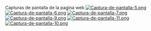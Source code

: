 Capturas de pantalla de la pagina web
[![Captura-de-pantalla-5.png](https://i.postimg.cc/nrg48GFq/Captura-de-pantalla-5.png)](https://postimg.cc/p5Qhz8nd)
[![Captura-de-pantalla-6.png](https://i.postimg.cc/bNS0xWgg/Captura-de-pantalla-6.png)](https://postimg.cc/JGmBmT9H)
[![Captura-de-pantalla-7.png](https://i.postimg.cc/Bvp2Z0ZS/Captura-de-pantalla-7.png)](https://postimg.cc/066zZhJF)
[![Captura-de-pantalla-9.png](https://i.postimg.cc/4xzzMcrh/Captura-de-pantalla-9.png)](https://postimg.cc/xX1JNXj0)
[![Captura-de-pantalla-11.png](https://i.postimg.cc/BZVc14Tt/Captura-de-pantalla-11.png)](https://postimg.cc/V5XbxyHc)
[![Captura-de-pantalla-10.png](https://i.postimg.cc/4xC6BPFg/Captura-de-pantalla-10.png)](https://postimg.cc/xcRNdv2x)
